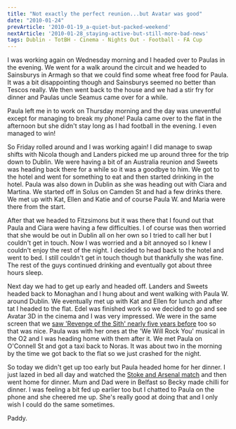 ```yaml
---
title: "Not exactly the perfect reunion...but Avatar was good"
date: "2010-01-24"
prevArticle: '2010-01-19_a-quiet-but-packed-weekend'
nextArticle: '2010-01-28_staying-active-but-still-more-bad-news'
tags: Dublin - TotBH - Cinema - Nights Out - Football - FA Cup
---
```

I was working again on Wednesday morning and I headed over to Paulas in the evening. We went for a walk around the circuit and we headed to Sainsburys in Armagh so that we could find some wheat free food for Paula. It was a bit disappointing though and Sainsburys seemed no better than Tescos really. We then went back to the house and we had a stir fry for dinner and Paulas uncle Seamus came over for a while.

Paula left me in to work on Thursday morning and the day was uneventful except for managing to break my phone! Paula came over to the flat in the afternoon but she didn't stay long as I had football in the evening. I even managed to win!

So Friday rolled around and I was working again! I did manage to swap shifts with Nicola though and Landers picked me up around three for the trip down to Dublin. We were having a bit of an Australia reunion and Sweets was heading back there for a while so it was a goodbye to him. We got to the hotel and went for something to eat and then started drinking in the hotel. Paula was also down in Dublin as she was heading out with Ciara and Martina. We started off in Solus on Camden St and had a few drinks there. We met up with Kat, Ellen and Katie and of course Paula W. and Maria were there from the start.

After that we headed to Fitzsimons but it was there that I found out that Paula and Ciara were having a few difficulties. I of course was then worried that she would be out in Dublin all on her own so I tried to call her but I couldn't get in touch. Now I was worried and a bit annoyed so I knew I couldn't enjoy the rest of the night. I decided to head back to the hotel and went to bed. I still couldn't get in touch though but thankfully she was fine. The rest of the guys continued drinking and eventually got about three hours sleep.

Next day we had to get up early and headed off. Landers and Sweets headed back to Monaghan and I hung about and went walking with Paula W. around Dublin. We eventually met up with Kat and Ellen for lunch and after tat I headed to the flat. Edel was finished work so we decided to go and see Avatar 3D in the cinema and I was very impressed. We were in the same screen that we [saw 'Revenge of the Sith' nearly five years before](/posts/2005-06-20_20062005) too so that was nice. Paula was with her ones at the 'We Will Rock You' musical in the O2 and I was heading home with them after it. We met Paula on O'Connell St and got a taxi back to Noras. It was about two in the morning by the time we got back to the flat so we just crashed for the night.

So today we didn't get up too early but Paula headed home for her dinner. I just lazed in bed all day and watched the [Stoke and Arsenal match](http://www.rte.ie/sport/soccer/2010/0124/stoke_arsenal.html) and then went home for dinner. Mum and Dad were in Belfast so Becky made chilli for dinner. I was feeling a bit fed up earlier too but I chatted to Paula on the phone and she cheered me up. She's really good at doing that and I only wish I could do the same sometimes.

Paddy.